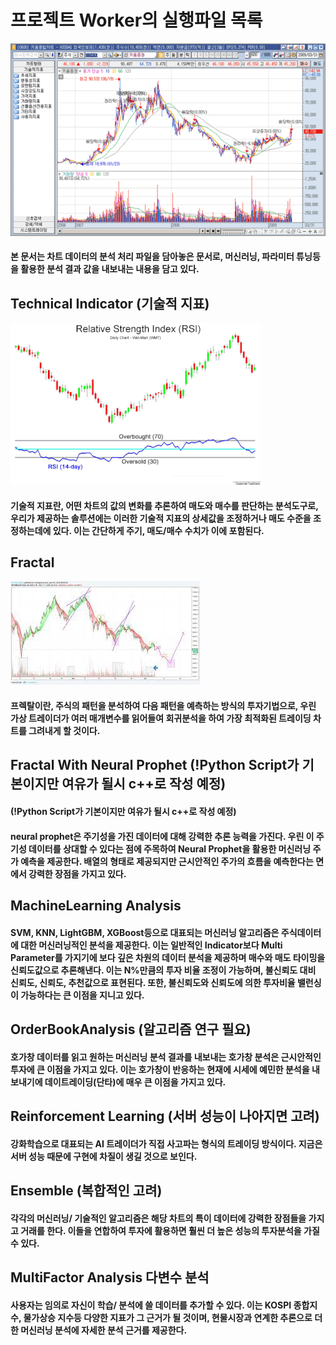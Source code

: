 # 프로젝트 Worker의 실행파일 목록
<img src="./src/chart.jpg">

#### 본 문서는 차트 데이터의 분석 처리 파일을 담아놓은 문서로, 머신러닝, 파라미터 튜닝등을 활용한 분석 결과 값을 내보내는 내용을 담고 있다. 

## Technical Indicator (기술적 지표)
<img src="./src/RSI.jpg">

#### 기술적 지표란, 어떤 차트의 값의 변화를 추론하여 매도와 매수를 판단하는 분석도구로, 우리가 제공하는 솔루션에는 이러한 기술적 지표의 상세값을 조정하거나 매도 수준을 조정하는데에 있다. 이는 간단하게 주기, 매도/매수 수치가 이에 포함된다.

## Fractal
<img src="./src/Fractal.jpg">

#### 프렉탈이란, 주식의 패턴을 분석하여 다음 패턴을 예측하는 방식의 투자기법으로, 우린 가상 트레이더가 여러 매개변수를 읽어들여 회귀분석을 하여 가장 최적화된 트레이딩 차트를 그려내게 할 것이다.

## Fractal With Neural Prophet (!Python Script가 기본이지만 여유가 될시 c++로 작성 예정)  
#### (!Python Script가 기본이지만 여유가 될시 c++로 작성 예정) 

#### neural prophet은 주기성을 가진 데이터에 대해 강력한 추론 능력을 가진다. 우린 이 주기성 데이터를 상대할 수  있다는 점에 주목하여 Neural Prophet을 활용한 머신러닝 주가 예측을 제공한다. 배열의 형태로 제공되지만 근시안적인 주가의 흐름을 예측한다는 면에서 강력한 장점을 가지고 있다.

## MachineLearning Analysis

#### SVM, KNN, LightGBM, XGBoost등으로 대표되는 머신러닝 알고리즘은 주식데이터에 대한 머신러닝적인 분석을 제공한다. 이는 일반적인 Indicator보다 Multi Parameter를 가지기에 보다 깊은 차원의 데이터 분석을 제공하며 매수와 매도 타이밍을 신뢰도값으로 추론해낸다. 이는 N%만큼의 투자 비율 조정이 가능하며, 불신뢰도 대비 신뢰도, 신뢰도, 추천값으로 표현된다. 또한, 불신뢰도와 신뢰도에 의한 투자비율 밸런싱이 가능하다는 큰 이점을 지니고 있다.


## OrderBookAnalysis (알고리즘 연구 필요)

#### 호가창 데이터를 읽고 원하는 머신러닝 분석 결과를 내보내는 호가창 분석은 근시안적인 투자에 큰 이점을 가지고 있다. 이는 호가창이 반응하는 현재에 시세에 예민한 분석을 내보내기에 데이트레이딩(단타)에 매우 큰 이점을 가지고 있다.


## Reinforcement Learning (서버 성능이 나아지면 고려)

#### 강화학습으로 대표되는 AI 트레이더가 직접 사고파는 형식의 트레이딩 방식이다. 지금은 서버 성능 때문에 구현에 차질이 생길 것으로 보인다.

## Ensemble (복합적인 고려)

#### 각각의 머신러닝/ 기술적인 알고리즘은 해당 차트의 특이 데이터에 강력한 장점들을 가지고 거래를 한다. 이들을 연합하여 투자에 활용하면 훨씬 더 높은 성능의 투자분석을 가질 수 있다.

## MultiFactor Analysis 다변수 분석

#### 사용자는 임의로 자신이 학습/ 분석에 쓸 데이터를 추가할 수 있다. 이는 KOSPI 종합지수, 물가상승 지수등 다양한 지표가 그 근거가 될 것이며, 현물시장과 연계한 추론으로 더한 머신러닝 분석에 자세한 분석 근거를 제공한다.
